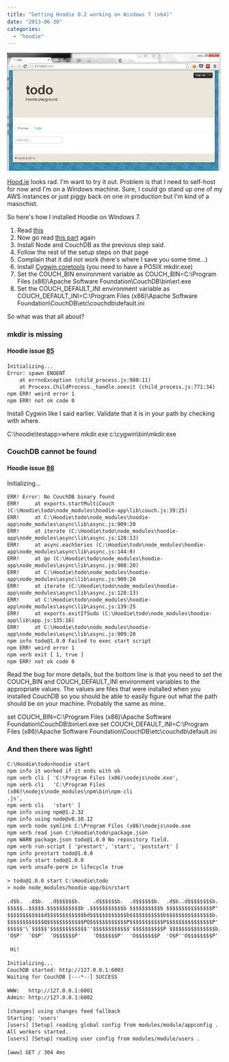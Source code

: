 ```yaml
---
title: "Getting Hoodie 0.2 working on Windows 7 (x64)"
date: "2013-06-30"
categories: 
  - "hoodie"
---
```


![](/images/archive/ErHLRj7.webp)

[Hood.ie](http://hood.ie) looks rad. I'm want to try it out. Problem is that I need to self-host for now and I'm on a Windows machine. Sure, I could go stand up one of my AWS instances or just piggy back on one in production but I'm kind of a masochist.

So here's how I installed Hoodie on Windows 7.

1. Read [this](http://hood.ie)
2. Now go read [this part](http://hood.ie/#installation) again
3. Install Node and CouchDB as the previous step said.
4. Follow the rest of the setup steps on that page
5. Complain that it did not work (here's where I save you some time...)
6. Install [Cygwin coretools](http://cygwin.com/cgi-bin2/package-cat.cgi?file=coreutils%2Fcoreutils-8.15-1) (you need to have a POSIX mkdir.exe)
7. Set the COUCH_BIN environment variable as COUCH_BIN=C:\Program Files (x86)\Apache Software Foundation\CouchDB\bin\erl.exe
8. Set the COUCH_DEFAULT_INI environment variable as COUCH_DEFAULT_INI=C:\Program Files (x86)\Apache Software Foundation\CouchDB\etc\couchdb\default.ini

So what was that all about?

### mkdir is missing

#### Hoodie issue [85](https://github.com/hoodiehq/hoodie-app/issues/85)

    Initializing...
    Error: spawn ENOENT
        at errnoException (child_process.js:980:11)
        at Process.ChildProcess._handle.onexit (child_process.js:771:34)
    npm ERR! weird error 1
    npm ERR! not ok code 0

Install Cygwin like I said earlier. Validate that it is in your path by checking with where.

C:\hoodie\testapp>where mkdir.exe
c:\cygwin\bin\mkdir.exe

### CouchDB cannot be found

#### Hoodie issue [86](https://github.com/hoodiehq/hoodie-app/issues/86)

Initializing...

    ERR! Error: No CouchDB binary found
    ERR!     at exports.startMultiCouch (C:\Hoodie\todo\node_modules\hoodie-app\lib\couch.js:39:25)
    ERR!     at C:\Hoodie\todo\node_modules\hoodie-app\node_modules\async\lib\async.js:909:20
    ERR!     at iterate (C:\Hoodie\todo\node_modules\hoodie-app\node_modules\async\lib\async.js:128:13)
    ERR!     at async.eachSeries (C:\Hoodie\todo\node_modules\hoodie-app\node_modules\async\lib\async.js:144:9)
    ERR!     at go (C:\Hoodie\todo\node_modules\hoodie-app\node_modules\async\lib\async.js:908:20)
    ERR!     at C:\Hoodie\todo\node_modules\hoodie-app\node_modules\async\lib\async.js:909:20
    ERR!     at iterate (C:\Hoodie\todo\node_modules\hoodie-app\node_modules\async\lib\async.js:128:13)
    ERR!     at C:\Hoodie\todo\node_modules\hoodie-app\node_modules\async\lib\async.js:139:25
    ERR!     at exports.exitIfSudo (C:\Hoodie\todo\node_modules\hoodie-app\lib\app.js:135:16)
    ERR!     at C:\Hoodie\todo\node_modules\hoodie-app\node_modules\async\lib\async.js:909:20
    npm info todo@1.0.0 Failed to exec start script
    npm ERR! weird error 1
    npm verb exit [ 1, true ]
    npm ERR! not ok code 0

Read the bug for more details, but the bottom line is that you need to set the COUCH_BIN and COUCH_DEFAULT_INI environment variables to the appropriate values. The values are files that were installed when you installed CouchDB so you should be able to easily figure out what the path should be on your machine. Probably the same as mine.

set COUCH_BIN=C:\Program Files (x86)\Apache Software Foundation\CouchDB\bin\erl.exe set COUCH_DEFAULT_INI=C:\Program Files (x86)\Apache Software Foundation\CouchDB\etc\couchdb\default.ini

### And then there was light!

    C:\Hoodie\todo>hoodie start
    npm info it worked if it ends with ok
    npm verb cli [ 'C:\Program Files (x86)\nodejs\node.exe',
    npm verb cli   'C:\Program Files (x86)\nodejs\node_modules\npm\bin\npm-cli
    .js',
    npm verb cli   'start' ]
    npm info using npm@1.2.32
    npm info using node@v0.10.12
    npm verb node symlink C:\Program Files (x86)\nodejs\node.exe
    npm verb read json C:\Hoodie\todo\package.json
    npm WARN package.json todo@1.0.0 No repository field.
    npm verb run-script [ 'prestart', 'start', 'poststart' ]
    npm info prestart todo@1.0.0
    npm info start todo@1.0.0
    npm verb unsafe-perm in lifecycle true

    > todo@1.0.0 start C:\Hoodie\todo
    > node node_modules/hoodie-app/bin/start

    .d$b.  .d$b.  .d$$$$$$b.    .d$$$$$$b.  .d$$$$$$b.  .d$b..d$$$$$$$$b.
    $$$$$..$$$$$.$$$$$$$$$$$b .$$$$$$$$$$$b $$$$$$$$$$b $$$$$$$$$$$$$$$P'
    $$$$$$$$$$$$d$$$$$$$$$$$$bd$$$$$$$$$$$$b$$$$$$$$$$$b$$$$$$$$$$$$$$$b.
    $$$$$$$$$$$$Q$$$$$$$$$$$$PQ$$$$$$$$$$$$P$$$$$$$$$$$P$$$$$$$$$$$$$$$P'
    $$$$$'\`$$$$$'$$$$$$$$$$$$''$$$$$$$$$$$$'$$$$$$$$$$P $$$$$$$$$$$$$$$b.
    'O$P'  'O$P'  'O$$$$$$P'    'O$$$$$$P'  'O$$$$$$$P  'O$P''O$$$$$$$$P'

     Hi!

    Initializing...
    CouchDB started: http://127.0.0.1:6003
    Waiting for CouchDB [---*--] SUCCESS

    WWW:   http://127.0.0.1:6001
    Admin: http://127.0.0.1:6002

    [changes] using changes feed fallback
    Starting: 'users'
    [users] [Setup] reading global config from modules/module/appconfig .
    All workers started.
    [users] [Setup] reading user config from modules/module/users .

    [www] GET / 304 4ms
